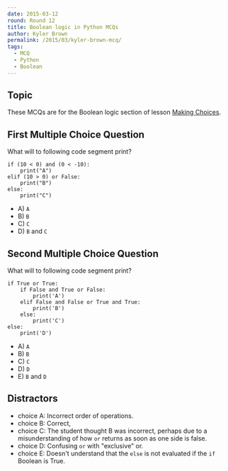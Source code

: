 ```yaml
---
date: 2015-03-12
round: Round 12
title: Boolean logic in Python MCQs
author: Kyler Brown
permalink: /2015/03/kyler-brown-mcq/
tags:
  - MCQ
  - Python
  - Boolean
---
```


Topic
-------

These MCQs are for the Boolean logic section of 
lesson [Making Choices](https://swcarpentry.github.io/python-novice-inflammation/05-cond.html).

First Multiple Choice Question
------------------------------
What will to following code segment print?

    if (10 < 0) and (0 < -10):
        print("A")
    elif (10 > 0) or False:
        print("B")
    else:
        print("C")

+ A) `A`
+ B) `B`
+ C) `C`
+ D) `B` and `C`

Second Multiple Choice Question
-------------------------------
What will to following code segment print?

    if True or True:
        if False and True or False:
            print('A')
        elif False and False or True and True:
            print('B')
        else:
            print('C')
    else:
        print('D')

+ A) `A`
+ B) `B`
+ C) `C`
+ D) `D`
+ E) `B` and `D`

Distractors
--------------

* choice A: Incorrect order of operations.
* choice B: Correct,
* choice C: The student thought B was incorrect, perhaps due to a misunderstanding of how `or` returns as soon 
as one side is false.
* choice D: Confusing `or` with "exclusive" or.
* choice E: Doesn't understand that the `else` is not evaluated if the `if` Boolean is True.
